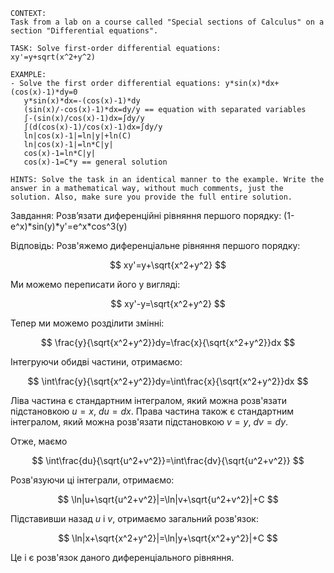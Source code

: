 ```
CONTEXT:
Task from a lab on a course called "Special sections of Calculus" on a section "Differential equations".

TASK: Solve first-order differential equations:
xy'=y+sqrt(x^2+y^2)

EXAMPLE:
- Solve the first order differential equations: y*sin(x)*dx+(cos(x)-1)*dy=0
   y*sin(x)*dx=-(cos(x)-1)*dy
   (sin(x)/-cos(x)-1)*dx=dy/y == equation with separated variables
   ∫-(sin(x)/cos(x)-1)dx=∫dy/y
   ∫(d(cos(x)-1)/cos(x)-1)dx=∫dy/y
   ln|cos(x)-1|=ln|y|+ln(C)
   ln|cos(x)-1|=ln*C|y|
   cos(x)-1=ln*C|y|
   cos(x)-1=C*y == general solution

HINTS: Solve the task in an identical manner to the example. Write the answer in a mathematical way, without much comments, just the solution. Also, make sure you provide the full entire solution.
```

Завдання:
Розв’язати диференційні рівняння першого порядку: (1-e^x)*sin(y)*y'=e^x\*cos^3(y)

Відповідь:
Розв'яжемо диференціальне рівняння першого порядку:

$$ xy'=y+\sqrt{x^2+y^2} $$

Ми можемо переписати його у вигляді:

$$ xy'-y=\sqrt{x^2+y^2} $$

Тепер ми можемо розділити змінні:

$$ \frac{y}{\sqrt{x^2+y^2}}dy=\frac{x}{\sqrt{x^2+y^2}}dx $$

Інтегруючи обидві частини, отримаємо:

$$ \int\frac{y}{\sqrt{x^2+y^2}}dy=\int\frac{x}{\sqrt{x^2+y^2}}dx $$

Ліва частина є стандартним інтегралом, який можна розв'язати підстановкою $u=x$, $du=dx$. Права частина також є стандартним інтегралом, який можна розв'язати підстановкою $v=y$, $dv=dy$.

Отже, маємо

$$ \int\frac{du}{\sqrt{u^2+v^2}}=\int\frac{dv}{\sqrt{u^2+v^2}} $$

Розв'язуючи ці інтеграли, отримаємо:

$$ \ln|u+\sqrt{u^2+v^2}|=\ln|v+\sqrt{u^2+v^2}|+C $$

Підставивши назад $u$ і $v$, отримаємо загальний розв'язок:

$$ \ln|x+\sqrt{x^2+y^2}|=\ln|y+\sqrt{x^2+y^2}|+C $$

Це і є розв'язок даного диференціального рівняння.
